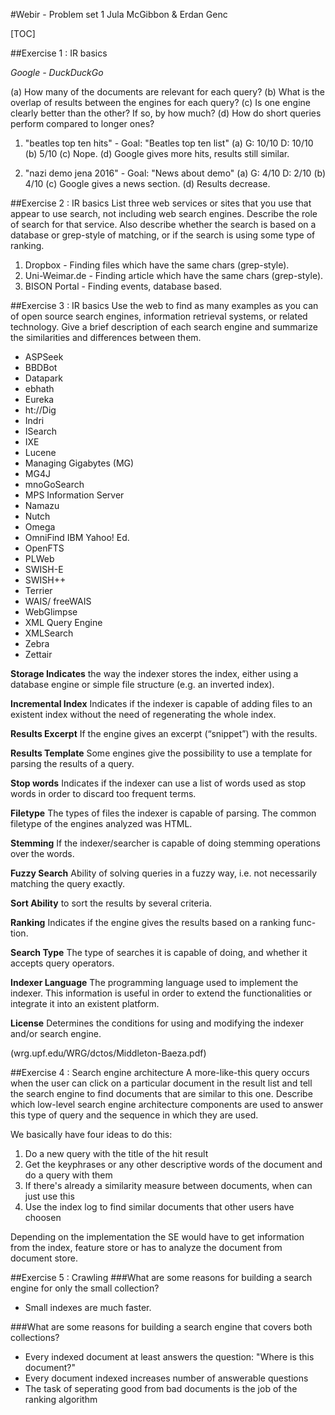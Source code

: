 #Webir - Problem set 1
Jula McGibbon & Erdan Genc

[TOC]

##Exercise 1 : IR basics

_Google - DuckDuckGo_

(a) How many of the documents are relevant for each query?
(b) What is the overlap of results between the engines for each query?
(c) Is one engine clearly better than the other? If so, by how much?
(d) How do short queries perform compared to longer ones?

1. "beatles top ten hits" - Goal: "Beatles top ten list"
    (a) G: 10/10 D: 10/10
    (b) 5/10
    (c) Nope.
    (d) Google gives more hits, results still similar.

2. "nazi demo jena 2016" - Goal: "News about demo"
    (a) G: 4/10 D: 2/10
    (b) 4/10
    (c) Google gives a news section.
    (d) Results decrease.

##Exercise 2 : IR basics
List three web services or sites that you use that appear to use search, not including web search engines.
Describe the role of search for that service. Also describe whether the search is based on a database or grep-style of matching, or if the search is using some type of ranking.

1. Dropbox - Finding files which have the same chars (grep-style).
2. Uni-Weimar.de - Finding article which have the same chars (grep-style).
3. BISON Portal - Finding events, database based.

##Exercise 3 : IR basics
Use the web to find as many examples as you can of open source search engines, information retrieval systems, or related technology. Give a brief description of each search engine and summarize the similarities and differences between them.

* ASPSeek
* BBDBot
* Datapark
* ebhath
* Eureka
* ht://Dig
* Indri
* ISearch
* IXE
* Lucene
* Managing Gigabytes (MG)
* MG4J
* mnoGoSearch
* MPS Information Server
* Namazu
* Nutch
* Omega
* OmniFind IBM Yahoo! Ed.
* OpenFTS
* PLWeb
* SWISH-E
* SWISH++
* Terrier
* WAIS/ freeWAIS
* WebGlimpse
* XML Query Engine
* XMLSearch
* Zebra
* Zettair


__Storage Indicates__ the way the indexer stores the index, either using a
database engine or simple file structure (e.g. an inverted index).

__Incremental Index__ Indicates if the indexer is capable of adding files to an
existent index without the need of regenerating the whole index.

__Results Excerpt__ If the engine gives an excerpt (“snippet”) with the results.

__Results Template__ Some engines give the possibility to use a template for
parsing the results of a query.

__Stop words__ Indicates if the indexer can use a list of words used as stop
words in order to discard too frequent terms.

__Filetype__ The types of files the indexer is capable of parsing. The common
filetype of the engines analyzed was HTML.

__Stemming__ If the indexer/searcher is capable of doing stemming operations
over the words.

__Fuzzy Search__ Ability of solving queries in a fuzzy way, i.e. not necessarily matching the query exactly.

__Sort Ability__ to sort the results by several criteria.

__Ranking__ Indicates if the engine gives the results based on a ranking func-
tion.

__Search Type__ The type of searches it is capable of doing, and whether it
accepts query operators.

__Indexer Language__ The programming language used to implement the
indexer. This information is useful in order to extend the functionalities or
integrate it into an existent platform.

__License__ Determines the conditions for using and modifying the indexer
and/or search engine.

(wrg.upf.edu/WRG/dctos/Middleton-Baeza.pdf)

##Exercise 4 : Search engine architecture
A more-like-this query occurs when the user can click on a particular document in the result list and tell the search engine to find documents that are similar to this one. Describe which low-level search engine architecture components are used to answer this type of query and the sequence in which they are used.

We basically have four ideas to do this:
1. Do a new query with the title of the hit result
2. Get the keyphrases or any other descriptive words of the document and do a query with them
3. If there's already a similarity measure between documents, when can just use this
4. Use the index log to find similar documents that other users have choosen

Depending on the implementation the SE would have to get information from the index, feature store or has to analyze the document from document store.

##Exercise 5 : Crawling
###What are some reasons for building a search engine for only the small collection?
* Small indexes are much faster.

###What are some reasons for building a search engine that covers both collections?
* Every indexed document at least answers the question: "Where is this document?"
* Every document indexed increases number of answerable questions
* The task of seperating good from bad documents is the job of the ranking algorithm